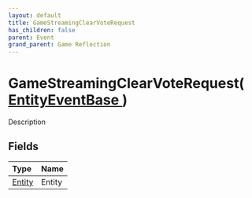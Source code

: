 ```yaml
---
layout: default
title: GameStreamingClearVoteRequest
has_children: false
parent: Event
grand_parent: Game Reflection
---
```

# GameStreamingClearVoteRequest( [ EntityEventBase ](/docs/game-reflection/events/entity_event_base) )
Description 

## Fields

| Type | Name |
|:-------------|:--------------|
| [Entity](/docs/game-reflection/classes/entity) | Entity |

